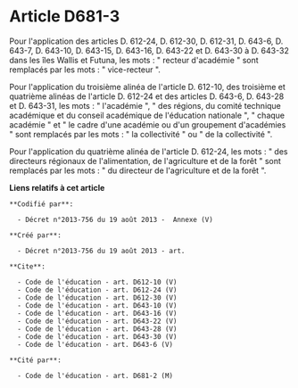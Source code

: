# Article D681-3

Pour l'application des articles D. 612-24, D. 612-30, D. 612-31, D. 643-6, D. 643-7, D. 643-10, D. 643-15, D. 643-16, D.
643-22 et D. 643-30 à D. 643-32 dans les îles Wallis et Futuna, les mots : " recteur d'académie " sont remplacés par les
mots : " vice-recteur ". 

Pour l'application du troisième alinéa de l'article D. 612-10, des troisième et quatrième alinéas de l'article D. 612-24 et
des articles D. 643-6, D. 643-28 et D. 643-31, les mots : " l'académie ", " des régions, du comité technique académique et du
conseil académique de l'éducation nationale ", " chaque académie " et " le cadre d'une académie ou d'un groupement
d'académies " sont remplacés par les mots : " la collectivité " ou " de la collectivité ". 

Pour l'application du quatrième alinéa de l'article D. 612-24, les mots : " des directeurs régionaux de l'alimentation, de
l'agriculture et de la forêt " sont remplacés par les mots : " du directeur de l'agriculture et de la forêt ".

**Liens relatifs à cet article**

	**Codifié par**:

	  - Décret n°2013-756 du 19 août 2013 -  Annexe (V)

	**Créé par**:

	  - Décret n°2013-756 du 19 août 2013 - art.

	**Cite**:

	  - Code de l'éducation - art. D612-10 (V)
	  - Code de l'éducation - art. D612-24 (V)
	  - Code de l'éducation - art. D612-30 (V)
	  - Code de l'éducation - art. D643-10 (V)
	  - Code de l'éducation - art. D643-16 (V)
	  - Code de l'éducation - art. D643-22 (V)
	  - Code de l'éducation - art. D643-28 (V)
	  - Code de l'éducation - art. D643-30 (V)
	  - Code de l'éducation - art. D643-6 (V)

	**Cité par**:

	  - Code de l'éducation - art. D681-2 (M)
